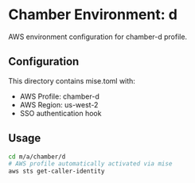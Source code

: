 # Chamber Environment: d

AWS environment configuration for chamber-d profile.

## Configuration

This directory contains mise.toml with:
- AWS Profile: chamber-d
- AWS Region: us-west-2
- SSO authentication hook

## Usage

```bash
cd m/a/chamber/d
# AWS profile automatically activated via mise
aws sts get-caller-identity
```
